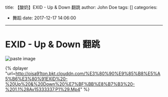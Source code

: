 title: 【酸奶】EXID - Up & Down 翻跳
author: John Doe
tags: []
categories:
  - 舞蹈
date: 2017-12-17 14:06:00
---
# EXID - Up & Down 翻跳

![paste image](http://oisa91ton.bkt.clouddn.com/1513490826881zpdyvl3l.png?imageslim)

<!-- more -->

{% dplayer "url=http://oisa91ton.bkt.clouddn.com/%E3%80%90%E9%85%B8%E5%A5%B6%E3%80%91EXID%20-%20Up%20&%20Down%20%E7%BF%BB%E8%B7%B3%20-%201.1%28Av15333337,P1%29.Mp4" %}